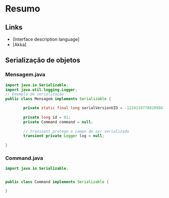 # Resumo

## Links
* [Interface description language]
* [Akka]

## Serialização de objetos
### Mensagem.java
```java
import java.io.Serializable;
import java.util.logging.Logger;
// Exemplo de serialização 
public class Mensagem implements Serializable {

		private static final long serialVersionUID = -1224219778020984186L;
		
		private long id = 01;
		private Command command = null;
		
		// transient protege o campo de ser serializado
		transient private Logger log = null;
		
}
```
### Command.java
```java
import java.io.Serializable;


public class Command implements Serializable {

}

```

